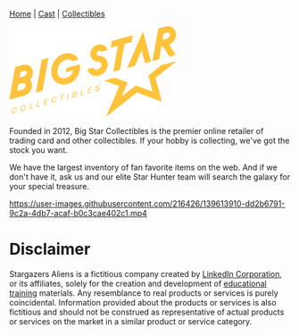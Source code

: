 [Home](README.md) | [Cast](Cast.md) | [Collectibles](Collectibles.md)

<img src="images/logo_bigstar.svg" alt="StarGazers Logo" style="width:300px;">

Founded in 2012, Big Star Collectibles is the premier online retailer of trading card and other collectibles. If your hobby is collecting, we've got the stock you want.

We have the largest inventory of fan favorite items on the web. And if we don't have it, ask us and our elite Star Hunter team will search the galaxy for your special treasure.

https://user-images.githubusercontent.com/216426/139613910-dd2b6791-9c2a-4db7-acaf-b0c3cae402c1.mp4

# Disclaimer

Stargazers Aliens is a fictitious company created by <a href="https://www.linkedin.com/">LinkedIn Corporation</a>, or its affiliates, solely for the creation and development of <a class="text-secondary" href="https://www.linkedin.com/learning/">educational training</a> materials. Any resemblance to real products or services is purely coincidental. Information provided about the products or services is also fictitious and should not be construed as representative of actual products or services on the market in a similar product or service category.